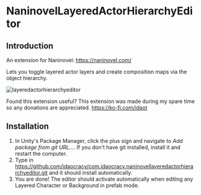 # NaninovelLayeredActorHierarchyEditor

## Introduction
An extension for Naninovel: https://naninovel.com/

Lets you toggle layered actor layers and create composition maps via the object hierarchy. 

![layeredactorhierarchyeditor](https://github.com/user-attachments/assets/d0fb47ee-391f-4eee-b349-2066a0f593e0)

Found this extension useful? This extension was made during my spare time so any donations are appreciated. https://ko-fi.com/idaot

## Installation

1. In Unity's Package Manager, click the plus sign and navigate to *Add package from git URL...*. If you don't have git installed, install it and restart the computer.
2. Type in https://github.com/idaocracy/com.idaocracy.naninovellayeredactorhierarchyeditor.git and it should install automatically. 
3. You are done! The editor should activate automatically when editing any Layered Character or Background in prefab mode.
